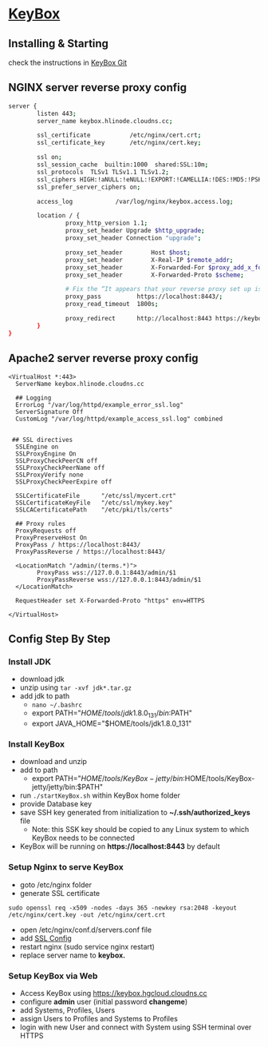 # [KeyBox](http://sshkeybox.com/)

## Installing & Starting
check the instructions in [KeyBox Git](https://github.com/skavanagh/KeyBox#keybox)

## NGINX server reverse proxy config
```bash
server {
		listen 443;
		server_name keybox.hlinode.cloudns.cc;

		ssl_certificate           /etc/nginx/cert.crt;
		ssl_certificate_key       /etc/nginx/cert.key;

		ssl on;
		ssl_session_cache  builtin:1000  shared:SSL:10m;
		ssl_protocols  TLSv1 TLSv1.1 TLSv1.2;
		ssl_ciphers HIGH:!aNULL:!eNULL:!EXPORT:!CAMELLIA:!DES:!MD5:!PSK:!RC4;
		ssl_prefer_server_ciphers on;

		access_log            /var/log/nginx/keybox.access.log;

		location / {
				proxy_http_version 1.1;
				proxy_set_header Upgrade $http_upgrade;
				proxy_set_header Connection "upgrade";

				proxy_set_header        Host $host;
				proxy_set_header        X-Real-IP $remote_addr;
				proxy_set_header        X-Forwarded-For $proxy_add_x_forwarded_for;
				proxy_set_header        X-Forwarded-Proto $scheme;

				# Fix the “It appears that your reverse proxy set up is broken" error.
				proxy_pass          https://localhost:8443/;
				proxy_read_timeout  1800s;

				proxy_redirect      http://localhost:8443 https://keybox.hlinode.cloudns.cc;
		}
}
```
## Apache2 server reverse proxy config
```
<VirtualHost *:443>
  ServerName keybox.hlinode.cloudns.cc

  ## Logging
  ErrorLog "/var/log/httpd/example_error_ssl.log"
  ServerSignature Off
  CustomLog "/var/log/httpd/example_access_ssl.log" combined    


 ## SSL directives
  SSLEngine on
  SSLProxyEngine On
  SSLProxyCheckPeerCN off
  SSLProxyCheckPeerName off
  SSLProxyVerify none
  SSLProxyCheckPeerExpire off    

  SSLCertificateFile      "/etc/ssl/mycert.crt"
  SSLCertificateKeyFile   "/etc/ssl/mykey.key"
  SSLCACertificatePath    "/etc/pki/tls/certs"    

  ## Proxy rules
  ProxyRequests off
  ProxyPreserveHost On
  ProxyPass / https://localhost:8443/
  ProxyPassReverse / https://localhost:8443/    

  <LocationMatch "/admin/(terms.*)">
        ProxyPass wss://127.0.0.1:8443/admin/$1
        ProxyPassReverse wss://127.0.0.1:8443/admin/$1
  </LocationMatch>    

  RequestHeader set X-Forwarded-Proto "https" env=HTTPS    

</VirtualHost>
```

## Config Step By Step

### Install JDK
* download jdk
* unzip using ```tar -xvf jdk*.tar.gz```
* add jdk to path
  * ```nano ~/.bashrc```
  * export PATH="$HOME/tools/jdk1.8.0_131/bin:$PATH"
  * export JAVA_HOME="$HOME/tools/jdk1.8.0_131"

### Install KeyBox
* download and unzip
* add to path
  * export PATH="$HOME/tools/KeyBox-jetty/bin:$HOME/tools/KeyBox-jetty/jetty/bin:$PATH"
* run ```./startKeyBox.sh``` within KeyBox home folder
* provide Database key
* save SSH key generated from initialization to **~/.ssh/authorized_keys** file
  * Note: this SSK key should be copied to any Linux system to which KeyBox needs to be connected
* KeyBox will be running on **https://localhost:8443** by default

### Setup Nginx to serve KeyBox
* goto /etc/nginx folder
* generate SSL certificate
```
sudo openssl req -x509 -nodes -days 365 -newkey rsa:2048 -keyout /etc/nginx/cert.key -out /etc/nginx/cert.crt
```
* open /etc/nginx/conf.d/servers.conf file
* add [SSL Config](https://github.com/hareeshbabu82ns/docs/blob/master/nginx.md#server-with-ssl-https-and-ssh-tunnel-ex-keybox)
* restart nginx (sudo service nginx restart)
* replace server name to **keybox.<domain>**

### Setup KeyBox via Web
* Access KeyBox using https://keybox.hgcloud.cloudns.cc
* configure **admin** user (initial password **changeme**)
* add Systems, Profiles, Users
* assign Users to Profiles and Systems to Profiles
* login with new User and connect with System using SSH terminal over HTTPS
